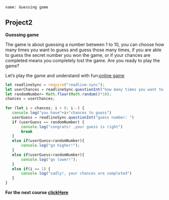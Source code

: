 ```ngMeta
name: Guessing game
```

## Project2

**Guessing game**

The game is about guessing a number between 1 to 10, you can choose how many times you want to guess and guess those many times, if you are able to guess the secret number you won the game, or if your chances are completed means you completely lost the game. Are you ready to play the game?
 
 
Let’s play the game and understand with fun:[online game](https://www.funbrain.com/games/guess-the-number)

```javascript
let readlineSync = require("readline-sync");
let userChances = readlineSync.questionInt("how many times you want to guess: ");
let randomNumber= Math.floor(Math.random()*10);
chances = userChances;
 
for (let i = chances; i > 0; i--) {
   console.log("you have"+i+"chances to guess")
   userGuess = readlineSync.questionInt("guess number: ")
   if (userGuess == randomNumber) {
       console.log("congrats! ,your guess is right")
       break
   }
   else if(userGuess<randomNumber){
       console.log("go higher!");
   }
   else if(userGuess>randomNumber){
       console.log("go lower!");
   }
   else if(i == 1) {
       console.log("sadly!, your chances are completed")
   }
}
```

**For the next course [clickHere](https://www.merakilearn.org/course/126/exercise/3256)**